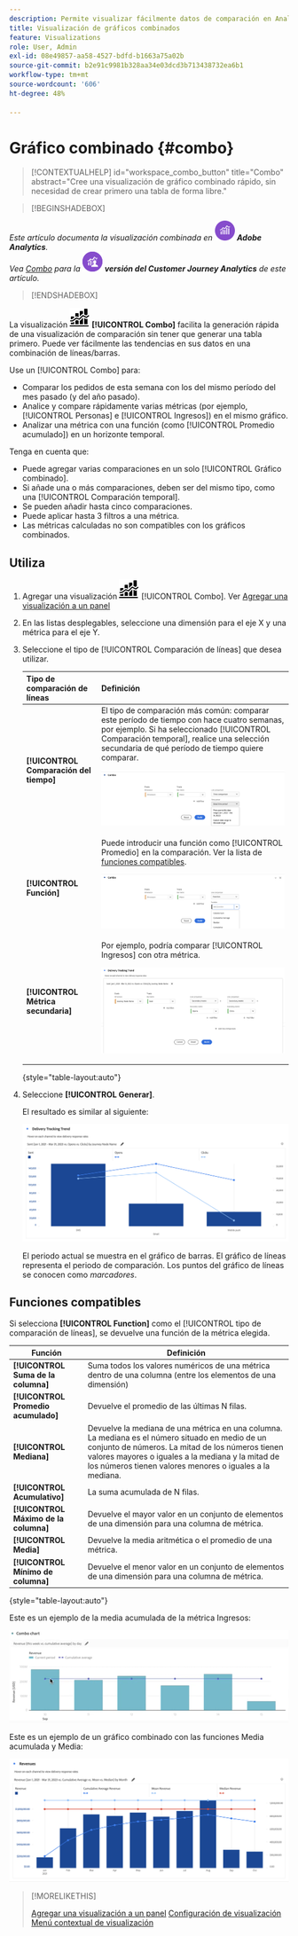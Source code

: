 ```yaml
---
description: Permite visualizar fácilmente datos de comparación en Analysis Workspace, como comparaciones con el mes o el año pasado, etc.
title: Visualización de gráficos combinados
feature: Visualizations
role: User, Admin
exl-id: 08e49857-aa58-4527-bdfd-b1663a75a02b
source-git-commit: b2e91c9981b328aa34e03dcd3b713438732ea6b1
workflow-type: tm+mt
source-wordcount: '606'
ht-degree: 48%

---
```


# Gráfico combinado {#combo}

<!-- markdownlint-disable MD034 -->

>[!CONTEXTUALHELP]
>id="workspace_combo_button"
>title="Combo"
>abstract="Cree una visualización de gráfico combinado rápido, sin necesidad de crear primero una tabla de forma libre."

<!-- markdownlint-enable MD034 -->


>[!BEGINSHADEBOX]

_Este artículo documenta la visualización combinada en_ ![Adobe Analytics](/help/assets/icons/AdobeAnalytics.svg) _**Adobe Analytics**._<br/>_Vea [Combo](https://experienceleague.adobe.com/en/docs/analytics-platform/using/cja-workspace/visualizations/combo-charts) para la_ ![CustomerJourneyAnalytics](/help/assets/icons/CustomerJourneyAnalytics.svg) _**versión del Customer Journey Analytics** de este artículo._

>[!ENDSHADEBOX]


La visualización ![Gráfico combinado](/help/assets/icons/ComboChart.svg) **[!UICONTROL Combo]** facilita la generación rápida de una visualización de comparación sin tener que generar una tabla primero. Puede ver fácilmente las tendencias en sus datos en una combinación de líneas/barras.

Use un [!UICONTROL Combo] para:

* Comparar los pedidos de esta semana con los del mismo período del mes pasado (y del año pasado).
* Analice y compare rápidamente varias métricas (por ejemplo, [!UICONTROL Personas] e [!UICONTROL Ingresos]) en el mismo gráfico.
* Analizar una métrica con una función (como [!UICONTROL Promedio acumulado]) en un horizonte temporal.

Tenga en cuenta que:

* Puede agregar varias comparaciones en un solo [!UICONTROL Gráfico combinado].
* Si añade una o más comparaciones, deben ser del mismo tipo, como una [!UICONTROL Comparación temporal].
* Se pueden añadir hasta cinco comparaciones.
* Puede aplicar hasta 3 filtros a una métrica.
* Las métricas calculadas no son compatibles con los gráficos combinados.

## Utiliza

1. Agregar una visualización ![Comment](/help/assets/icons/ComboChart.svg) [!UICONTROL Combo]. Ver [Agregar una visualización a un panel](freeform-analysis-visualizations.md#add-visualizations-to-a-panel)

1. En las listas desplegables, seleccione una dimensión para el eje X y una métrica para el eje Y.

1. Seleccione el tipo de [!UICONTROL Comparación de líneas] que desea utilizar.

   | Tipo de comparación de líneas | Definición |
   | --- | --- |
   | **[!UICONTROL Comparación del tiempo]** | El tipo de comparación más común: comparar este período de tiempo con hace cuatro semanas, por ejemplo. Si ha seleccionado [!UICONTROL Comparación temporal], realice una selección secundaria de qué período de tiempo quiere comparar.<p>![Comparación lineal con el período de tiempo seleccionado y el campo de selección secundario para el período de tiempo.](assets/combo-time-period.png) |
   | **[!UICONTROL Función]** | Puede introducir una función como [!UICONTROL Promedio] en la comparación. Ver la lista de [funciones compatibles](#supported-functions).<p>![Menú desplegable de comparación de líneas que muestra las funciones seleccionadas y una lista de las funciones compatibles disponibles.](assets/combo-functions.png) |
   | **[!UICONTROL Métrica secundaria]** | Por ejemplo, podría comparar [!UICONTROL Ingresos] con otra métrica.<p>![Gráfico combinado que compara dos métricas.](assets/combo-2metrics-settings.png) |

   {style="table-layout:auto"}

1. Seleccione **[!UICONTROL Generar]**.

   El resultado es similar al siguiente:

   ![Gráfico combinado que muestra el período actual en un gráfico de barras y un período de comparación en el gráfico de líneas ](assets/combo-output.png)

   El periodo actual se muestra en el gráfico de barras. El gráfico de líneas representa el periodo de comparación. Los puntos del gráfico de líneas se conocen como *marcadores*.

## Funciones compatibles

Si selecciona **[!UICONTROL Function]** como el [!UICONTROL tipo de comparación de líneas], se devuelve una función de la métrica elegida.

| Función | Definición |
| --- | --- |
| **[!UICONTROL Suma de la columna]** | Suma todos los valores numéricos de una métrica dentro de una columna (entre los elementos de una dimensión) |
| **[!UICONTROL Promedio acumulado]** | Devuelve el promedio de las últimas N filas. |
| **[!UICONTROL Mediana]** | Devuelve la mediana de una métrica en una columna. La mediana es el número situado en medio de un conjunto de números. La mitad de los números tienen valores mayores o iguales a la mediana y la mitad de los números tienen valores menores o iguales a la mediana. |
| **[!UICONTROL Acumulativo]** | La suma acumulada de N filas. |
| **[!UICONTROL Máximo de la columna]** | Devuelve el mayor valor en un conjunto de elementos de una dimensión para una columna de métrica. |
| **[!UICONTROL Media]** | Devuelve la media aritmética o el promedio de una métrica. |
| **[!UICONTROL Mínimo de columna]** | Devuelve el menor valor en un conjunto de elementos de una dimensión para una columna de métrica. |

{style="table-layout:auto"}

Este es un ejemplo de la media acumulada de la métrica Ingresos:

![Gráfico combinado que muestra el promedio acumulado](assets/combo-cumul-avg.png)

Este es un ejemplo de un gráfico combinado con las funciones Media acumulada y Media:

![Gráfico combinado que muestra las funciones media y media acumulativa.](assets/combo-three-functions.png)

>[!MORELIKETHIS]
>
>[Agregar una visualización a un panel](/help/analyze/analysis-workspace/visualizations/freeform-analysis-visualizations.md#add-visualizations-to-a-panel)
>[Configuración de visualización](/help/analyze/analysis-workspace/visualizations/freeform-analysis-visualizations.md#settings)
>[Menú contextual de visualización ](/help/analyze/analysis-workspace/visualizations/freeform-analysis-visualizations.md#context-menu)
>